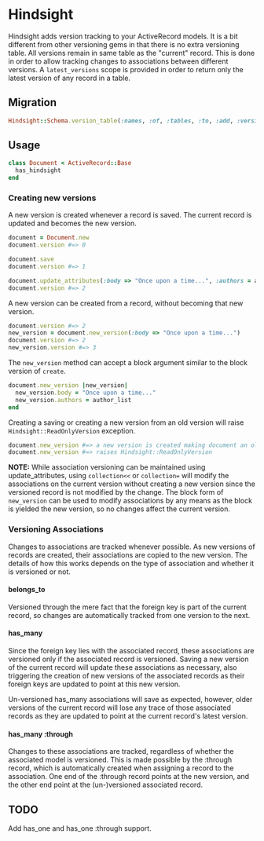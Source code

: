 # Hindsight

Hindsight adds version tracking to your ActiveRecord models. It is a bit different from other versioning gems in that
there is no extra versioning table. All versions remain in same table as the "current" record. This is done in order to
allow tracking changes to associations between different versions. A `latest_versions` scope is provided in order to
return only the latest version of any record in a table.

## Migration
```ruby
Hindsight::Schema.version_table(:names, :of, :tables, :to, :add, :versioning, :to)
```

## Usage
```ruby
class Document < ActiveRecord::Base
  has_hindsight
end
```

### Creating new versions

A new version is created whenever a record is saved. The current record is updated and becomes the new version.
```ruby
document = Document.new
document.version #=> 0

document.save
document.version #=> 1

document.update_attributes(:body => "Once upon a time...", :authors = author_list)
document.version #=> 2
```

A new version can be created from a record, without becoming that new version.
```ruby
document.version #=> 2
new_version = document.new_version(:body => "Once upon a time...")
document.version #=> 2
new_version.version #=> 3
```

The `new_version` method can accept a block argument similar to the block version of `create`.
```ruby
document.new_version |new_version|
  new_version.body = "Once upon a time..."
  new_version.authors = author_list
end
```

Creating a saving or creating a new version from an old version will raise `Hindsight::ReadOnlyVersion` exception.
```ruby
document.new_version #=> a new version is created making document an old version
document.new_version #=> raises Hindsight::ReadOnlyVersion
```

**NOTE:** While association versioning can be maintained using update_attributes, using `collection<<` or `collection=`
will modify the associations on the current version without creating a new version since the versioned record is not
modified by the change. The block form of `new_version` can be used to modify associations by any means as the block
is yielded the new version, so no changes affect the current version.

### Versioning Associations
Changes to associations are tracked whenever possible. As new versions of records are created, their associations are
copied to the new version. The details of how this works depends on the type of association and whether it is versioned
or not.

#### belongs_to
Versioned through the mere fact that the foreign key is part of the current record, so changes are automatically
tracked from one version to the next.

#### has_many
Since the foreign key lies with the associated record, these associations are versioned only if the associated record
is versioned. Saving a new version of the current record will update these associations as necessary, also triggering
the creation of new versions of the associated records as their foreign keys are updated to point at this new version.

Un-versioned has_many associations will save as expected, however, older versions of the current record will
lose any trace of those associated records as they are updated to point at the current record's latest version.

#### has_many :through
Changes to these associations are tracked, regardless of whether the associated model is versioned. This is made
possible by the :through record, which is automatically created when assigning a record to the association. One end of
the :through record points at the new version, and the other end point at the (un-)versioned associated record.


## TODO
Add has_one and has_one :through support.
